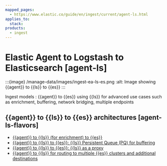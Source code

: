 ```yaml
---
mapped_pages:
  - https://www.elastic.co/guide/en/ingest/current/agent-ls.html
applies_to:
  stack:
products:
  - ingest
---
```


# Elastic Agent to Logstash to Elasticsearch [agent-ls]

:::{image} /manage-data/images/ingest-ea-ls-es.png
:alt: Image showing {{agent}} to {{ls}} to {{es}}
:::

Ingest models
:   {{agent}} to {{es}} using {{ls}} for advanced use cases such as enrichment, buffering, network bridging, multiple endpoints


## {{agent}} to {{ls}} to {{es}} architectures [agent-ls-flavors]

* [{{agent}} to {{ls}} (for enrichment) to {{es}}](ls-enrich.md)
* [{{agent}} to {{ls}} to {{es}}: {{ls}} Persistent Queue (PQ) for buffering](lspq.md)
* [{{agent}} to {{ls}} to {{es}}: {{ls}} as a proxy](ls-networkbridge.md)
* [{{agent}} to {{ls}} for routing to multiple {{es}} clusters and additional destinations](ls-multi.md)





